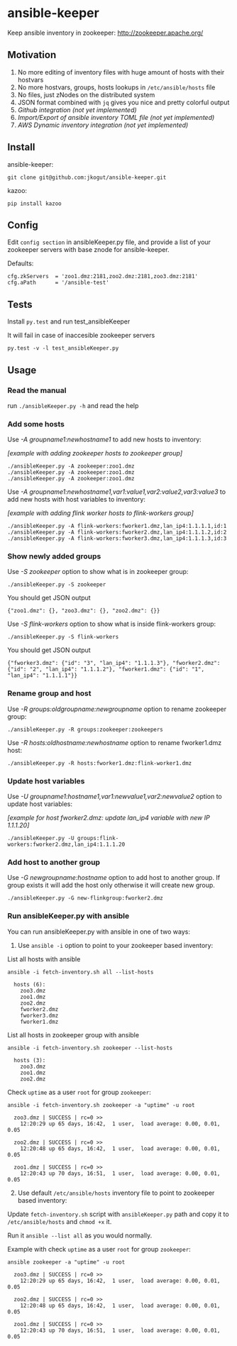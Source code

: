 # ansible-keeper
Keep ansible inventory in zookeeper:  http://zookeeper.apache.org/


Motivation
----------

1. No more editing of inventory files with huge amount of hosts with their hostvars
2. No more hostvars, groups, hosts lookups in `/etc/ansible/hosts` file 
3. No files, just zNodes on the distributed system
4. JSON format combined with `jq` gives you nice and pretty colorful output 
5. *Github integration (not yet implemented)* 
6. *Import/Export of ansible inventory TOML file (not yet implemented)* 
7. *AWS Dynamic inventory integration (not yet implemented)* 

Install
-------

ansible-keeper:
```
git clone git@github.com:jkogut/ansible-keeper.git
```

kazoo:
```
pip install kazoo
```


Config
------
Edit `config section` in ansibleKeeper.py file, 
and provide a list of your zookeeper servers with base znode for ansible-keeper.


Defaults:

```
cfg.zkServers  = 'zoo1.dmz:2181,zoo2.dmz:2181,zoo3.dmz:2181'
cfg.aPath      = '/ansible-test'
```


Tests
-----
Install `py.test` and run test_ansibleKeeper

It will fail in case of inaccesible zookeeper servers

```
py.test -v -l test_ansibleKeeper.py
```


Usage
-----

### Read the manual
run `./ansibleKeeper.py -h` and read the help 

### Add some hosts

Use *-A groupname1:newhostname1* to add new hosts to inventory: 

*[example with adding zookeeper hosts to zookeeper group]*
```
./ansibleKeeper.py -A zookeeper:zoo1.dmz
./ansibleKeeper.py -A zookeeper:zoo1.dmz
./ansibleKeeper.py -A zookeeper:zoo1.dmz
```

Use *-A groupname1:newhostname1,var1:value1,var2:value2,var3:value3* to add new hosts with host variables to inventory: 

*[example with adding flink worker hosts to flink-workers group]*
```
./ansibleKeeper.py -A flink-workers:fworker1.dmz,lan_ip4:1.1.1.1,id:1
./ansibleKeeper.py -A flink-workers:fworker2.dmz,lan_ip4:1.1.1.2,id:2
./ansibleKeeper.py -A flink-workers:fworker3.dmz,lan_ip4:1.1.1.3,id:3
```

### Show newly added groups

Use *-S zookeeper* option to show what is in zookeeper group:

```
./ansibleKeeper.py -S zookeeper
```

You should get JSON output

```
{"zoo1.dmz": {}, "zoo3.dmz": {}, "zoo2.dmz": {}}
```

Use *-S flink-workers* option to show what is inside flink-workers group:

```
./ansibleKeeper.py -S flink-workers
```

You should get JSON output

```											  
{"fworker3.dmz": {"id": "3", "lan_ip4": "1.1.1.3"}, "fworker2.dmz": {"id": "2", "lan_ip4": "1.1.1.2"}, "fworker1.dmz": {"id": "1", "lan_ip4": "1.1.1.1"}}
```

### Rename group and host

Use *-R groups:oldgroupname:newgroupname* option to rename zookeeper group:

```
./ansibleKeeper.py -R groups:zookeeper:zookeepers
```

Use *-R hosts:oldhostname:newhostname* option to rename fworker1.dmz host:

```
./ansibleKeeper.py -R hosts:fworker1.dmz:flink-worker1.dmz
```

### Update host variables

Use *-U groupname1:hostname1,var1:newvalue1,var2:newvalue2* option to update host variables:

*[example for host fworker2.dmz: update lan_ip4 variable with new IP 1.1.1.20]*

```
./ansibleKeeper.py -U groups:flink-workers:fworker2.dmz,lan_ip4:1.1.1.20
```

### Add host to another group

Use *-G newgroupname:hostname* option to add host to another group.
If group exists it will add the host only otherwise it will create new group.


```
./ansibleKeeper.py -G new-flinkgroup:fworker2.dmz
```

### Run ansibleKeeper.py with ansible

You can run ansibleKeeper.py with ansible in one of two ways:

1. Use `ansible -i` option to point to your zookeeper based inventory:


List all hosts with ansible

```
ansible -i fetch-inventory.sh all --list-hosts

  hosts (6):
	zoo3.dmz
	zoo1.dmz
	zoo2.dmz
	fworker2.dmz
	fworker3.dmz
	fworker1.dmz
```

List all hosts in zookeeper group with ansible

```
ansible -i fetch-inventory.sh zookeeper --list-hosts

  hosts (3):
	zoo3.dmz
	zoo1.dmz
	zoo2.dmz
```

Check `uptime` as a user `root` for group `zookeeper`:

```
ansible -i fetch-inventory.sh zookeeper -a "uptime" -u root

  zoo3.dmz | SUCCESS | rc=0 >>
    12:20:29 up 65 days, 16:42,  1 user,  load average: 0.00, 0.01, 0.05
 
  zoo2.dmz | SUCCESS | rc=0 >>
    12:20:48 up 65 days, 16:42,  1 user,  load average: 0.00, 0.01, 0.05
  
  zoo1.dmz | SUCCESS | rc=0 >>
    12:20:43 up 70 days, 16:51,  1 user,  load average: 0.00, 0.01, 0.05
```

2. Use default `/etc/ansible/hosts` inventory file to point to zookeeper based inventory:

Update `fetch-inventory.sh` script with `ansibleKeeper.py` path and copy it to `/etc/ansible/hosts` and `chmod +x` it.

Run it `ansible --list all` as you would normally.


Example with check `uptime` as a user `root` for group `zookeeper`:

```
ansible zookeeper -a "uptime" -u root

  zoo3.dmz | SUCCESS | rc=0 >>
    12:20:29 up 65 days, 16:42,  1 user,  load average: 0.00, 0.01, 0.05
 
  zoo2.dmz | SUCCESS | rc=0 >>
    12:20:48 up 65 days, 16:42,  1 user,  load average: 0.00, 0.01, 0.05
  
  zoo1.dmz | SUCCESS | rc=0 >>
    12:20:43 up 70 days, 16:51,  1 user,  load average: 0.00, 0.01, 0.05
```
